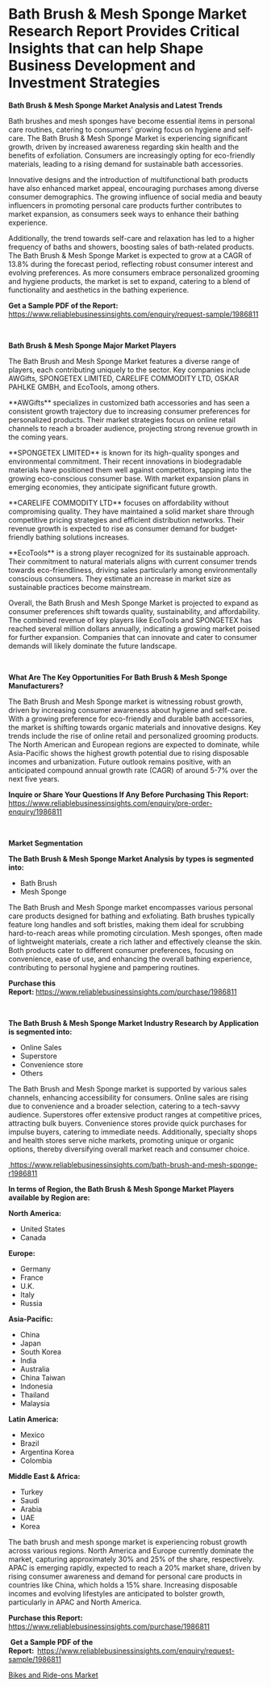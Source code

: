 <p><h1>Bath Brush & Mesh Sponge Market Research Report Provides Critical Insights that can help Shape Business Development and Investment Strategies</h1></p><p><strong>Bath Brush & Mesh Sponge Market Analysis and Latest Trends</strong></p>
<p><p>Bath brushes and mesh sponges have become essential items in personal care routines, catering to consumers' growing focus on hygiene and self-care. The Bath Brush & Mesh Sponge Market is experiencing significant growth, driven by increased awareness regarding skin health and the benefits of exfoliation. Consumers are increasingly opting for eco-friendly materials, leading to a rising demand for sustainable bath accessories. </p><p>Innovative designs and the introduction of multifunctional bath products have also enhanced market appeal, encouraging purchases among diverse consumer demographics. The growing influence of social media and beauty influencers in promoting personal care products further contributes to market expansion, as consumers seek ways to enhance their bathing experience. </p><p>Additionally, the trend towards self-care and relaxation has led to a higher frequency of baths and showers, boosting sales of bath-related products. The Bath Brush & Mesh Sponge Market is expected to grow at a CAGR of 13.8% during the forecast period, reflecting robust consumer interest and evolving preferences. As more consumers embrace personalized grooming and hygiene products, the market is set to expand, catering to a blend of functionality and aesthetics in the bathing experience.</p></p>
<p><strong>Get a Sample PDF of the Report:&nbsp;</strong> <a href="https://www.reliablebusinessinsights.com/enquiry/request-sample/1986811?utm_campaign=2330&utm_medium=2&utm_source=Github&utm_content=ia&utm_term=10022025&utm_id=bath-brush-mesh-sponge">https://www.reliablebusinessinsights.com/enquiry/request-sample/1986811</a></p>
<p>&nbsp;</p>
<p><strong>Bath Brush & Mesh Sponge Major Market Players</strong></p>
<p><p>The Bath Brush and Mesh Sponge Market features a diverse range of players, each contributing uniquely to the sector. Key companies include AWGifts, SPONGETEX LIMITED, CARELIFE COMMODITY LTD, OSKAR PAHLKE GMBH, and EcoTools, among others.</p><p>**AWGifts** specializes in customized bath accessories and has seen a consistent growth trajectory due to increasing consumer preferences for personalized products. Their market strategies focus on online retail channels to reach a broader audience, projecting strong revenue growth in the coming years.</p><p>**SPONGETEX LIMITED** is known for its high-quality sponges and environmental commitment. Their recent innovations in biodegradable materials have positioned them well against competitors, tapping into the growing eco-conscious consumer base. With market expansion plans in emerging economies, they anticipate significant future growth.</p><p>**CARELIFE COMMODITY LTD** focuses on affordability without compromising quality. They have maintained a solid market share through competitive pricing strategies and efficient distribution networks. Their revenue growth is expected to rise as consumer demand for budget-friendly bathing solutions increases.</p><p>**EcoTools** is a strong player recognized for its sustainable approach. Their commitment to natural materials aligns with current consumer trends towards eco-friendliness, driving sales particularly among environmentally conscious consumers. They estimate an increase in market size as sustainable practices become mainstream.</p><p>Overall, the Bath Brush and Mesh Sponge Market is projected to expand as consumer preferences shift towards quality, sustainability, and affordability. The combined revenue of key players like EcoTools and SPONGETEX has reached several million dollars annually, indicating a growing market poised for further expansion. Companies that can innovate and cater to consumer demands will likely dominate the future landscape.</p></p>
<p>&nbsp;</p>
<p><strong>What Are The Key Opportunities For Bath Brush & Mesh Sponge Manufacturers?</strong></p>
<p><p>The Bath Brush and Mesh Sponge market is witnessing robust growth, driven by increasing consumer awareness about hygiene and self-care. With a growing preference for eco-friendly and durable bath accessories, the market is shifting towards organic materials and innovative designs. Key trends include the rise of online retail and personalized grooming products. The North American and European regions are expected to dominate, while Asia-Pacific shows the highest growth potential due to rising disposable incomes and urbanization. Future outlook remains positive, with an anticipated compound annual growth rate (CAGR) of around 5-7% over the next five years.</p></p>
<p><strong>Inquire or Share Your Questions If Any Before Purchasing This Report:</strong> <a href="https://www.reliablebusinessinsights.com/enquiry/pre-order-enquiry/1986811?utm_campaign=2330&utm_medium=2&utm_source=Github&utm_content=ia&utm_term=10022025&utm_id=bath-brush-mesh-sponge">https://www.reliablebusinessinsights.com/enquiry/pre-order-enquiry/1986811</a></p>
<p>&nbsp;</p>
<p><strong>Market Segmentation</strong></p>
<p><strong>The Bath Brush & Mesh Sponge Market Analysis by types is segmented into:</strong></p>
<p><ul><li>Bath Brush</li><li>Mesh Sponge</li></ul></p>
<p><p>The Bath Brush and Mesh Sponge market encompasses various personal care products designed for bathing and exfoliating. Bath brushes typically feature long handles and soft bristles, making them ideal for scrubbing hard-to-reach areas while promoting circulation. Mesh sponges, often made of lightweight materials, create a rich lather and effectively cleanse the skin. Both products cater to different consumer preferences, focusing on convenience, ease of use, and enhancing the overall bathing experience, contributing to personal hygiene and pampering routines.</p></p>
<p><strong>Purchase this Report:&nbsp;</strong><a href="https://www.reliablebusinessinsights.com/purchase/1986811?utm_campaign=2330&utm_medium=2&utm_source=Github&utm_content=ia&utm_term=10022025&utm_id=bath-brush-mesh-sponge">https://www.reliablebusinessinsights.com/purchase/1986811</a></p>
<p>&nbsp;</p>
<p><strong>The Bath Brush & Mesh Sponge Market Industry Research by Application is segmented into:</strong></p>
<p><ul><li>Online Sales</li><li>Superstore</li><li>Convenience store</li><li>Others</li></ul></p>
<p><p>The Bath Brush and Mesh Sponge market is supported by various sales channels, enhancing accessibility for consumers. Online sales are rising due to convenience and a broader selection, catering to a tech-savvy audience. Superstores offer extensive product ranges at competitive prices, attracting bulk buyers. Convenience stores provide quick purchases for impulse buyers, catering to immediate needs. Additionally, specialty shops and health stores serve niche markets, promoting unique or organic options, thereby diversifying overall market reach and consumer choice.</p></p>
<p><a href="https://www.reliablebusinessinsights.com/bath-brush-and-mesh-sponge-r1986811?utm_campaign=2330&utm_medium=2&utm_source=Github&utm_content=ia&utm_term=10022025&utm_id=bath-brush-mesh-sponge">&nbsp;https://www.reliablebusinessinsights.com/bath-brush-and-mesh-sponge-r1986811</a></p>
<p><strong>In terms of Region, the Bath Brush & Mesh Sponge Market Players available by Region are:</strong></p>
<p>
    <p> <strong> North America: </strong>
        <ul>
            <li>United States</li>
            <li>Canada</li>
        </ul>
        </p> 
    <p> <strong> Europe: </strong>
        <ul>
            <li>Germany</li>
            <li>France</li>
            <li>U.K.</li>
            <li>Italy</li>
            <li>Russia</li>
        </ul>
        </p> 
    <p> <strong> Asia-Pacific: </strong>
        <ul>
            <li>China</li>
            <li>Japan</li>
            <li>South Korea</li>
            <li>India</li>
            <li>Australia</li>
            <li>China Taiwan</li>
            <li>Indonesia</li>
            <li>Thailand</li>
            <li>Malaysia</li>
        </ul>
        </p> 
    <p> <strong> Latin America: </strong>
        <ul>
            <li>Mexico</li>
            <li>Brazil</li>
            <li>Argentina Korea</li>
            <li>Colombia</li>
        </ul>
        </p> 
    <p> <strong> Middle East & Africa: </strong>
        <ul>
            <li>Turkey</li>
            <li>Saudi</li>
            <li>Arabia</li>
            <li>UAE</li>
            <li>Korea</li>
        </ul>
    </p>
    </p>
<p><p>The bath brush and mesh sponge market is experiencing robust growth across various regions. North America and Europe currently dominate the market, capturing approximately 30% and 25% of the share, respectively. APAC is emerging rapidly, expected to reach a 20% market share, driven by rising consumer awareness and demand for personal care products in countries like China, which holds a 15% share. Increasing disposable incomes and evolving lifestyles are anticipated to bolster growth, particularly in APAC and North America.</p></p>
<p><strong>Purchase this Report: </strong><a href="https://www.reliablebusinessinsights.com/purchase/1986811?utm_campaign=2330&utm_medium=2&utm_source=Github&utm_content=ia&utm_term=10022025&utm_id=bath-brush-mesh-sponge">https://www.reliablebusinessinsights.com/purchase/1986811</a></p>
<p>&nbsp;<strong>Get a Sample PDF of the Report:&nbsp;&nbsp;</strong><a href="https://www.reliablebusinessinsights.com/enquiry/request-sample/1986811?utm_campaign=2330&utm_medium=2&utm_source=Github&utm_content=ia&utm_term=10022025&utm_id=bath-brush-mesh-sponge">https://www.reliablebusinessinsights.com/enquiry/request-sample/1986811</a></p>
<p><strong></strong></p>
<p><p><a href="https://github.com/ulyssacrayne00231/Market-Research-Report-List-1/blob/main/bikes-and-ride-ons-market.md?utm_campaign=2330&utm_medium=2&utm_source=Github&utm_content=ia&utm_term=10022025&utm_id=bath-brush-mesh-sponge">Bikes and Ride-ons Market</a></p></p>